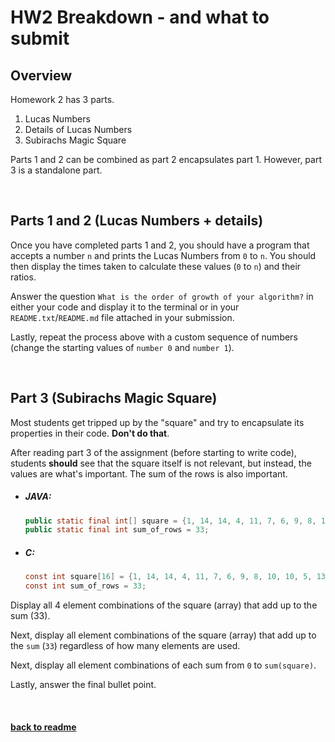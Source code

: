# HW2 Breakdown - and what to submit

## Overview
Homework 2 has 3 parts. 
1. Lucas Numbers
2. Details of Lucas Numbers
3. Subirachs Magic Square

Parts 1 and 2 can be combined as part 2 encapsulates part 1. However, part 3 is a standalone part.

<br>

## Parts 1 and 2 (Lucas Numbers + details)

Once you have completed parts 1 and 2, you should have a program that accepts a number `n` and prints the Lucas Numbers from `0` to `n`. You should then display the 
times taken to calculate these values (`0` to `n`) and their ratios.

Answer the question `What is the order of growth of your algorithm?` in either your code and display it to the terminal or in your `README.txt`/`README.md` file attached in 
your submission.

Lastly, repeat the process above with a custom sequence of numbers (change the starting values of `number 0` and `number 1`).

<br>

## Part 3 (Subirachs Magic Square)

Most students get tripped up by the "square" and try to encapsulate its properties in their code. **Don't do that**.

After reading part 3 of the assignment (before starting to write code), students **should** see that the square itself is not relevant, but instead, the values are 
what's important. The sum of the rows is also important.

* ##### JAVA:
    ```java
    public static final int[] square = {1, 14, 14, 4, 11, 7, 6, 9, 8, 10, 10, 5, 13, 2, 3, 15};
    public static final int sum_of_rows = 33;
    ```
* ##### C:
    ```c
    const int square[16] = {1, 14, 14, 4, 11, 7, 6, 9, 8, 10, 10, 5, 13, 2, 3, 15};
    const int sum_of_rows = 33;
    ```

Display all 4 element combinations of the square (array) that add up to the sum (33).

Next, display all element combinations of the square (array) that add up to the `sum` (`33`) regardless of how many elements are used.

Next, display all element combinations of each sum from `0` to `sum(square)`.

Lastly, answer the final bullet point.

<br>

#### [back to readme](#README.md)

